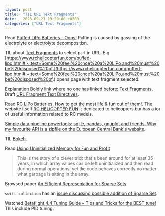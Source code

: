 ```yaml
---
layout: post
title:  "TIL URL Text Fragments"
date:   2023-09-23 19:29:00 +0200
categories: ["URL Text Fragments"]
---
```

Read [Puffed LiPo Batteries - Oops!](https://www.rchelicopterfun.com/puffed-lipo.html) Puffing is caused by gassing of the electrolyte or electrolyte decomposition.

TIL about [Text Fragments](https://stackoverflow.com/a/63004167/942513) to select part in URL. E.g. [https://www.rchelicopterfun.com/puffed-lipo.html#:~:text=Some%20feel%20once%20a%20LiPo,and%20must%20be%20disposed%20of.](https://www.rchelicopterfun.com/puffed-lipo.html#:~:text=Some%20feel%20once%20a%20LiPo,and%20must%20be%20disposed%20of.) opens page with text fragment selected.

Explanation [Boldly link where no one has linked before: Text Fragments](https://web.dev/text-fragments/),
Draft [URL Fragment Text Directives](https://wicg.github.io/scroll-to-text-fragment/).

Read [RC LiPo Batteries. How to get the most life & fun out of them!](https://www.rchelicopterfun.com/lipo-batteries.html). The website itself [RC HELICOPTER FUN](https://www.rchelicopterfun.com) is dedicated to helicopters but has a lot of useful information related to RC models.

[Simple data pipeline powertools: sqlite, pandas, gnuplot and friends. Why my favourite API is a zipfile on the European Central Bank's website](https://csvbase.com/blog/5).

TIL [Bokeh](https://docs.bokeh.org).

Read [Using Uninitialized Memory for Fun and Profit](https://research.swtch.com/sparse)

> This is the story of a clever trick that's been around for at least 35 years, in which array values can be left uninitialized and then read during normal operations, yet the code behaves correctly no matter what garbage is sitting in the array. 

Browsed paper [An Efficient Representation for Sparse Sets](/assets/docs/An%20Efficient%20Representation%20for%20Sparse%20Sets%20Preston%20Briggs%20Linda%20Torczon%20Rice%20University.pdf).

`swift-collection` has an [issue discussing possible addition of Sparse Set](https://github.com/apple/swift-collections/issues/24).

Watched [Betaflight 4.4 Tuning Guide + Tips and Tricks for the BEST tune!](https://www.youtube.com/watch?v=sNAV4gx_gBY) This include PID tuning.
